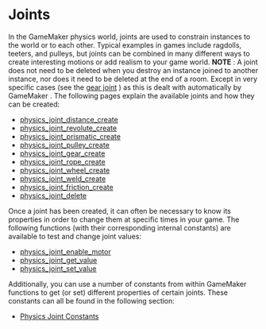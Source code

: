 # Joints

In the GameMaker physics world, joints are used to constrain instances
to the world or to each other. Typical examples in games include
ragdolls, teeters, and pulleys, but joints can be combined in many
different ways to create interesting motions or add realism to your game
world. **NOTE** : A joint does not need to be deleted when you destroy
an instance joined to another instance, nor does it need to be deleted
at the end of a room. Except in very specific cases (see the [gear
joint](physics_joint_gear_create) ) as this is dealt with
automatically by GameMaker . The following pages explain the available
joints and how they can be created:

-   [physics_joint_distance_create](physics_joint_distance_create)
-   [physics_joint_revolute_create](physics_joint_revolute_create)
-   [physics_joint_prismatic_create](physics_joint_prismatic_create)
-   [physics_joint_pulley_create](physics_joint_pulley_create)
-   [physics_joint_gear_create](physics_joint_gear_create)
-   [physics_joint_rope_create](physics_joint_rope_create)
-   [physics_joint_wheel_create](physics_joint_wheel_create)
-   [physics_joint_weld_create](physics_joint_weld_create)
-   [physics_joint_friction_create](physics_joint_friction_create)
-   [physics_joint_delete](physics_joint_delete)

Once a joint has been created, it can often be necessary to know its
properties in order to change them at specific times in your game. The
following functions (with their corresponding internal constants) are
available to test and change joint values:

-   [physics_joint_enable_motor](physics_joint_enable_motor)
-   [physics_joint_get_value](physics_joint_get_value)
-   [physics_joint_set_value](physics_joint_set_value)

Additionally, you can use a number of constants from within GameMaker
functions to get (or set) different properties of certain joints. These
constants can all be found in the following section:

-   [Physics Joint Constants](Physics_Joint_Constants)
